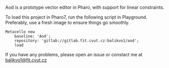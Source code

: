 Aod is a prototype vector editor in Pharo, with support for linear constraints.


To load this project in Pharo7, run the following script in Playground. 
Preferably, use a fresh image to ensure things go smoothly.
```
Metacello new 
	baseline: 'Aod';
	repository: 'gitlab://gitlab.fit.cvut.cz:balikvo1/aod';
	load
```

If you have any problems, please open an issue or constact me at [balikvo1@fit.cvut.cz](url)